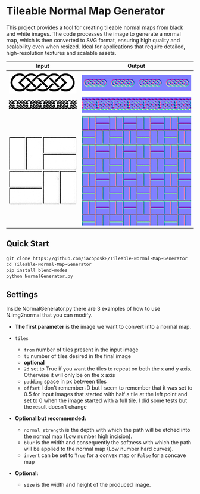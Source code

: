 # Tileable Normal Map Generator

This project provides a tool for creating tileable normal maps from black and white images. The code processes the image to generate a normal map, which is then converted to SVG format, ensuring high quality and scalability even when resized. Ideal for applications that require detailed, high-resolution textures and scalable assets.

| Input | Output |
| -- | -- |
| ![Image input](img/single.jpg) | ![Normal map output](img/Normal_single.png) |
| ![Image input](img/linear.jpg) | ![Normal map output](img/Normal_linear.png) |
| ![Image input](img/grid.png) | ![Normal map output](img/Normal_grid.png) |

## Quick Start

```
git clone https://github.com/iacoposk8/Tileable-Normal-Map-Generator
cd Tileable-Normal-Map-Generator
pip install blend-modes
python NormalGenerator.py
```

## Settings

Inside NormalGenerator.py there are 3 examples of how to use N.img2normal that you can modify.

- **The first parameter** is the image we want to convert into a normal map.
- `tiles`
  - `from` number of tiles present in the input image
  - `to` number of tiles desired in the final image
  - **optional**
  - `2d` set to True if you want the tiles to repeat on both the x and y axis. Otherwise it will only be on the x axis
  - `padding` space in px between tiles
  - `offset` I don't remember :D but I seem to remember that it was set to 0.5 for input images that started with half a tile at the left point and set to 0 when the image started with a full tile. I did some tests but the result doesn't change

- **Optional but recommended:**
  - `normal_strength` is the depth with which the path will be etched into the normal map (Low number high incision).
  - `blur` is the width and consequently the softness with which the path will be applied to the normal map (Low number hard curves).
  - `invert` can be set to `True` for a convex map or `False` for a concave map

- **Optional:**
  - `size` is the width and height of the produced image.
